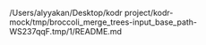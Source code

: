 /Users/alyyakan/Desktop/kodr project/kodr-mock/tmp/broccoli_merge_trees-input_base_path-WS237qqF.tmp/1/README.md